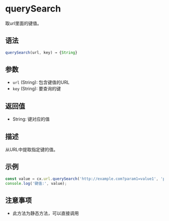 # querySearch

取url里面的键值。

## 语法

```javascript
querySearch(url, key) → {String}
```

## 参数

- `url` (String): 包含键值的URL
- `key` (String): 要查询的键

## 返回值

- String: 键对应的值

## 描述

从URL中提取指定键的值。

## 示例

```javascript
const value = cx.url.querySearch('http://example.com?param1=value1', 'param1');
console.log('键值:', value);
```

## 注意事项

- 此方法为静态方法，可以直接调用 